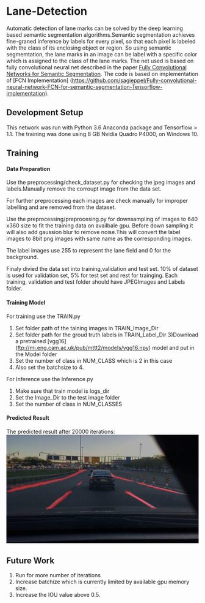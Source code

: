# Lane-Detection
Automatic detection of lane marks can be solved by the deep learning based semantic segmentation algorithms.Semantic segmentation achieves fine-graned inference by labels for every pixel, so that each pixel is labeled with the class of its enclosing object or region. So using semantic segmemtation, the lane marks in an image can be label with a specific color which is assigned to the class of the lane marks. The net used is based on fully convolutional neural net described in the paper [Fully Convolutional Networks for Semantic Segmentation](https://arxiv.org/pdf/1605.06211.pdf). The code is based on implementation of [FCN Implementation] (https://github.com/sagieppel/Fully-convolutional-neural-network-FCN-for-semantic-segmentation-Tensorflow-implementation).


## Development Setup
This network was run with Python 3.6  Anaconda package and Tensorflow > 1.1. The training was done using 8 GB Nvidia Quadro P4000, on Windows 10.

## Training
#### Data Preparation
Use the preprocessing/check_dataset.py for checking the jpeg images and labels.Manually remove the corroupt image from the data set.

For further preprocessing each images are check manually for improper labelling and are removed from the dataset.

Use the preprocessing/preprocesing.py for downsampling of images to 640 x360 size to fit the training data on availbale gpu. Before down sampling it will also add gaussion blur to remove noise.This will convert  the label images to 8bit png images with same name as the corresponding images.

The label images use 255 to represent the lane field and 0 for the background.

Finaly divied the data set into training,validation and test set. 10% of dataset is used for validation set, 5% for test set and rest for trainging. Each training, validation and test folder should have JPEGImages and Labels folder.

#### Training Model
For training use the TRAIN.py
1) Set folder path of the taining images in TRAIN_Image_Dir
2) Set folder path for the groud truth labels in TRAIN_Label_Dir
3)Download a pretrained [vgg16] (ftp://mi.eng.cam.ac.uk/pub/mttt2/models/vgg16.npy) model and put in the Model folder
4) Set the number of class in NUM_CLASS which is 2 in this case
5) Also set the batchsize to 4.

For Inference use the Inference.py
1) Make sure that train model is logs_dir
2) Set the Image_Dir to the test image folder
3) Set the number of class in NUM_CLASSES

#### Predicted Result
The predicted result after 20000 iterations:
![](Result.jpg)

## Future Work
 1) Run for more number of iterations
 2) Increase batchize which is currently limited by available gpu memory size. 
 3) Increase the IOU value above 0.5.
